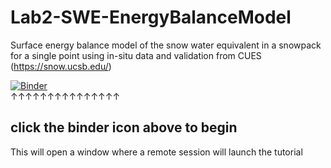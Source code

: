 
# Lab2-SWE-EnergyBalanceModel
Surface energy balance model of the snow water equivalent in a snowpack for a single point using in-situ data and validation from CUES (https://snow.ucsb.edu/)  
  
  
  
[![Binder](https://mybinder.org/badge_logo.svg)](https://mybinder.org/v2/gh/Timbo-Stillinger/Lab2-SWE-EnergyBalanceModel/HEAD)  
&uparrow;&uparrow;&uparrow;&uparrow;&uparrow;&uparrow;&uparrow;&uparrow;&uparrow;&uparrow;&uparrow;&uparrow;&uparrow;&uparrow;&uparrow;  
## click the binder icon above to begin  
This will open a window where a remote session will launch the tutorial
